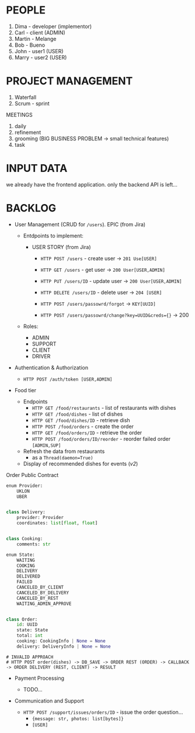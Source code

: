 # PEOPLE

1. Dima - developer (implementor)
2. Carl - client (ADMIN)
3. Martin - Melange
4. Bob - Bueno
5. John - user1 (USER)
6. Marry - user2 (USER)

# PROJECT MANAGEMENT

1. Waterfall
2. Scrum - sprint

MEETINGS

1. daily
2. refinement
3. grooming (BIG BUSINESS PROBLEM -> small technical features)
4. task

# INPUT DATA

we already have the frontend application. only the backend API is left...

# BACKLOG

- User Management (CRUD for `/users`). EPIC (from Jira)

  - Entdpoints to implement:

    - USER STORY (from Jira)

      - `HTTP POST /users` - create user -> `201 Use[USER]`
      - `HTTP GET /users` - get user -> `200 User[USER,ADMIN]`

      - `HTTP PUT /users/ID` - update user -> `200 User[USER,ADMIN]`
      - `HTTP DELETE /users/ID` - delete user -> `204 [USER]`
      - `HTTP POST /users/passowrd/forgot` -> `KEY[UUID]`
      - `HTTP POST /users/passowrd/change?key=UUID&creds={}` -> 200

  - Roles:
    - ADMIN
    - SUPPORT
    - CLIENT
    - DRIVER

- Authentication & Authorization
  - `HTTP POST /auth/token [USER,ADMIN]`

- Food tier
  - Endpoints
    - `HTTP GET /food/restaurants` - list of restaurants with dishes
    - `HTTP GET /food/dishes` - list of dishes
    - `HTTP GET /food/dishes/ID` - retrieve dish
    - `HTTP POST /food/orders` - create the order
    - `HTTP GET /food/orders/ID` - retrieve the order
    - `HTTP POST /food/orders/ID/reorder` - reorder failed order `[ADMIN,SUP]`
  - Refresh the data from restaurants
    - as a `Thread(daemon=True)`
  - Display of recommended dishes for events (_v2_)

Order Public Contract

```python
enum Provider:
    UKLON
    UBER


class Delivery:
    provider: Provider
    coordinates: list[float, float]


class Cooking:
    comments: str

enum State:
    WAITING
    COOKING
    DELIVERY
    DELIVERED
    FAILED
    CANCELED_BY_CLIENT
    CANCELED_BY_DELIVERY
    CANCELED_BY_REST
    WAITING_ADMIN_APPROVE


class Order:
    id: UUID
    state: State
    total: int
    cooking: CookingInfo | None = None
    delivery: DeliveryInfo | None = None
```

```
# INVALID APPROACH
# HTTP POST order(dishes) -> DB_SAVE -> ORDER REST (ORDER) -> CALLBACK -> ORDER DELIVERY (REST, CLIENT) -> RESULT
```

- Payment Processing

  - TODO...

- Communication and Support
  - `HTTP POST /support/issues/orders/ID` - issue the order question...
    - `{message: str, photos: list[bytes]}`
    - `[USER]`
